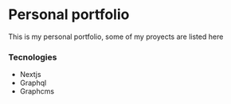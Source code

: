 # Personal portfolio

This is my personal portfolio, some of my proyects are listed here

### Tecnologies

- Nextjs
- Graphql
- Graphcms
